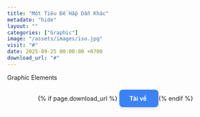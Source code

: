 ```yaml
---
title: "Một Tiêu Đề Hấp Dẫn Khác"
metadate: "hide"
layout: ""
categories: ["Graphic"]
image: "/assets/images/iso.jpg"
visit: "#"
date: 2025-09-25 00:00:00 +0700
download_url: "#"
---
```


Graphic Elements

<div style="text-align: center; margin-top: 2rem;">
    {% if page.download_url %}
    <a href="{{ page.download_url }}" class="btn" style="
        background-color: #3B82F6; /* Blue-500 */
        color: white;
        padding: 0.75rem 1.5rem;
        border-radius: 0.5rem;
        text-decoration: none;
        font-weight: bold;
        transition: background-color 0.3s;
        box-shadow: 0 4px 6px rgba(0, 0, 0, 0.1);
    ">
        <i class="fas fa-download"></i> Tải về
    </a>
    {% endif %}
</div>

